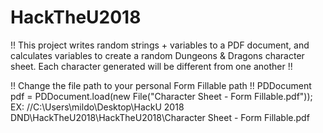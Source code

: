# HackTheU2018

!! This project writes random strings + variables to a PDF document, and calculates variables to create a random Dungeons & Dragons character sheet. Each character generated will be different from one another !!


!! Change the file path to your personal Form Fillable path !!
PDDocument pdf = PDDocument.load(new File("Character Sheet - Form Fillable.pdf"));
		EX: //C:\Users\mildo\Desktop\HackU 2018 DND\HackTheU2018\HackTheU2018\Character Sheet - Form Fillable.pdf
   
    
